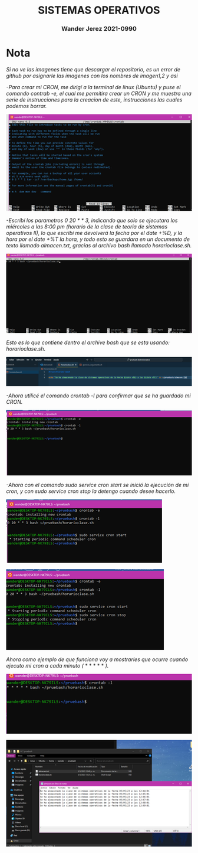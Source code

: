 <center> <h1>SISTEMAS OPERATIVOS</h1> </center> 
<center> <h3>Wander Jerez 2021-0990</h3> </center>

# Nota
*Si no ve las imagenes tiene que descargar el repositorio, es un error de github por asignarle las imagenes con los nombres de imagen1,2 y asi*

*-Para crear mi CRON, me dirigí a la terminal de linux (Ubuntu) y puse el comando contrab -e, el cual me permitira crear un CRON y me muestra una serie de instrucciones para la creacion de este, instrucciones las cuales podemos borrar.*

![foto1](/imagenes/imagen1.png)


*-Escribí los parametros 0 20 * * 3, indicando que solo se ejecutara  los miércoles a las 8:00 pm (horario de la clase de teoria de sistemas operativos II), lo que escribí me devolverá la fecha por el date +%D, y la hora por el date +%T la hora, y todo esto se guardara en un documento de texto llamado almacen.txt, gracias al archivo bash llamado horarioclase.sh.*

![foto2](/imagenes/imagen2.png)

*Esto es lo que contiene dentro el archive bash que se esta usando: horarioclase.sh.*

![foto3](/imagenes/imagen3.png)

*-Ahora utilicé el comando crontab -l para confirmar que se ha guardado mi CRON.*

![foto4](/imagenes/imagen4.png)

*-Ahora con el comando sudo service cron start se inició la ejecución de mi cron, y con sudo service cron stop la detengo cuando desee hacerlo.*

![foto5](/imagenes/imagen5.png)

![foto6](/imagenes/imagen6.png)

*Ahora como ejemplo de que funciona voy a mostrarles que ocurre cuando ejecuto mi cron a cada minuto (* * * * * * *).*

![foto7](/imagenes/imagen7.png)

![foto8](/imagenes/imagen8.png)

